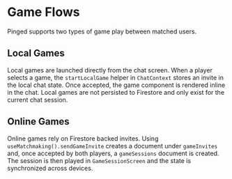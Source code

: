 # Game Flows

Pinged supports two types of game play between matched users.

## Local Games

Local games are launched directly from the chat screen. When a player selects a game, the `startLocalGame` helper in `ChatContext` stores an invite in the local chat state. Once accepted, the game component is rendered inline in the chat. Local games are not persisted to Firestore and only exist for the current chat session.

## Online Games

Online games rely on Firestore backed invites. Using `useMatchmaking().sendGameInvite` creates a document under `gameInvites` and, once accepted by both players, a `gameSessions` document is created. The session is then played in `GameSessionScreen` and the state is synchronized across devices.
